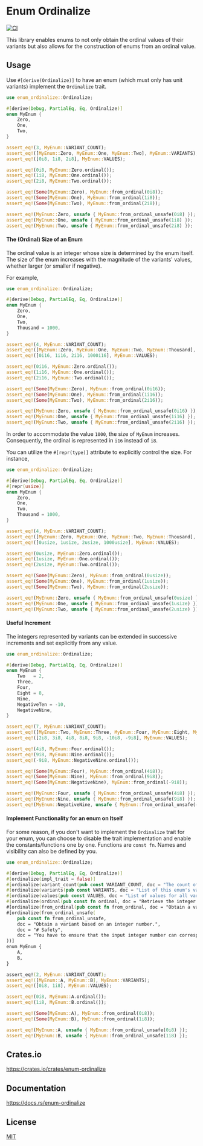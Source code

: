 Enum Ordinalize
====================

[![CI](https://github.com/magiclen/enum-ordinalize/actions/workflows/ci.yml/badge.svg)](https://github.com/magiclen/enum-ordinalize/actions/workflows/ci.yml)

This library enables enums to not only obtain the ordinal values of their variants but also allows for the construction of enums from an ordinal value.

## Usage

Use `#[derive(Ordinalize)]` to have an enum (which must only has unit variants) implement the `Ordinalize` trait.

```rust
use enum_ordinalize::Ordinalize;

#[derive(Debug, PartialEq, Eq, Ordinalize)]
enum MyEnum {
    Zero,
    One,
    Two,
}

assert_eq!(3, MyEnum::VARIANT_COUNT);
assert_eq!([MyEnum::Zero, MyEnum::One, MyEnum::Two], MyEnum::VARIANTS);
assert_eq!([0i8, 1i8, 2i8], MyEnum::VALUES);

assert_eq!(0i8, MyEnum::Zero.ordinal());
assert_eq!(1i8, MyEnum::One.ordinal());
assert_eq!(2i8, MyEnum::Two.ordinal());

assert_eq!(Some(MyEnum::Zero), MyEnum::from_ordinal(0i8));
assert_eq!(Some(MyEnum::One), MyEnum::from_ordinal(1i8));
assert_eq!(Some(MyEnum::Two), MyEnum::from_ordinal(2i8));

assert_eq!(MyEnum::Zero, unsafe { MyEnum::from_ordinal_unsafe(0i8) });
assert_eq!(MyEnum::One, unsafe { MyEnum::from_ordinal_unsafe(1i8) });
assert_eq!(MyEnum::Two, unsafe { MyEnum::from_ordinal_unsafe(2i8) });
```

#### The (Ordinal) Size of an Enum

The ordinal value is an integer whose size is determined by the enum itself. The size of the enum increases with the magnitude of the variants' values, whether larger (or smaller if negative).

For example,

```rust
use enum_ordinalize::Ordinalize;

#[derive(Debug, PartialEq, Eq, Ordinalize)]
enum MyEnum {
    Zero,
    One,
    Two,
    Thousand = 1000,
}

assert_eq!(4, MyEnum::VARIANT_COUNT);
assert_eq!([MyEnum::Zero, MyEnum::One, MyEnum::Two, MyEnum::Thousand], MyEnum::VARIANTS);
assert_eq!([0i16, 1i16, 2i16, 1000i16], MyEnum::VALUES);

assert_eq!(0i16, MyEnum::Zero.ordinal());
assert_eq!(1i16, MyEnum::One.ordinal());
assert_eq!(2i16, MyEnum::Two.ordinal());

assert_eq!(Some(MyEnum::Zero), MyEnum::from_ordinal(0i16));
assert_eq!(Some(MyEnum::One), MyEnum::from_ordinal(1i16));
assert_eq!(Some(MyEnum::Two), MyEnum::from_ordinal(2i16));

assert_eq!(MyEnum::Zero, unsafe { MyEnum::from_ordinal_unsafe(0i16) });
assert_eq!(MyEnum::One, unsafe { MyEnum::from_ordinal_unsafe(1i16) });
assert_eq!(MyEnum::Two, unsafe { MyEnum::from_ordinal_unsafe(2i16) });
```

In order to accommodate the value `1000`, the size of `MyEnum` increases. Consequently, the ordinal is represented in `i16` instead of `i8`.

You can utilize the `#[repr(type)]` attribute to explicitly control the size. For instance,

```rust
use enum_ordinalize::Ordinalize;

#[derive(Debug, PartialEq, Eq, Ordinalize)]
#[repr(usize)]
enum MyEnum {
    Zero,
    One,
    Two,
    Thousand = 1000,
}

assert_eq!(4, MyEnum::VARIANT_COUNT);
assert_eq!([MyEnum::Zero, MyEnum::One, MyEnum::Two, MyEnum::Thousand], MyEnum::VARIANTS);
assert_eq!([0usize, 1usize, 2usize, 1000usize], MyEnum::VALUES);

assert_eq!(0usize, MyEnum::Zero.ordinal());
assert_eq!(1usize, MyEnum::One.ordinal());
assert_eq!(2usize, MyEnum::Two.ordinal());

assert_eq!(Some(MyEnum::Zero), MyEnum::from_ordinal(0usize));
assert_eq!(Some(MyEnum::One), MyEnum::from_ordinal(1usize));
assert_eq!(Some(MyEnum::Two), MyEnum::from_ordinal(2usize));

assert_eq!(MyEnum::Zero, unsafe { MyEnum::from_ordinal_unsafe(0usize) });
assert_eq!(MyEnum::One, unsafe { MyEnum::from_ordinal_unsafe(1usize) });
assert_eq!(MyEnum::Two, unsafe { MyEnum::from_ordinal_unsafe(2usize) });
```

#### Useful Increment

The integers represented by variants can be extended in successive increments and set explicitly from any value.

```rust
use enum_ordinalize::Ordinalize;

#[derive(Debug, PartialEq, Eq, Ordinalize)]
enum MyEnum {
    Two   = 2,
    Three,
    Four,
    Eight = 8,
    Nine,
    NegativeTen = -10,
    NegativeNine,
}

assert_eq!(7, MyEnum::VARIANT_COUNT);
assert_eq!([MyEnum::Two, MyEnum::Three, MyEnum::Four, MyEnum::Eight, MyEnum::Nine, MyEnum::NegativeTen, MyEnum::NegativeNine], MyEnum::VARIANTS);
assert_eq!([2i8, 3i8, 4i8, 8i8, 9i8, -10i8, -9i8], MyEnum::VALUES);

assert_eq!(4i8, MyEnum::Four.ordinal());
assert_eq!(9i8, MyEnum::Nine.ordinal());
assert_eq!(-9i8, MyEnum::NegativeNine.ordinal());

assert_eq!(Some(MyEnum::Four), MyEnum::from_ordinal(4i8));
assert_eq!(Some(MyEnum::Nine), MyEnum::from_ordinal(9i8));
assert_eq!(Some(MyEnum::NegativeNine), MyEnum::from_ordinal(-9i8));

assert_eq!(MyEnum::Four, unsafe { MyEnum::from_ordinal_unsafe(4i8) });
assert_eq!(MyEnum::Nine, unsafe { MyEnum::from_ordinal_unsafe(9i8) });
assert_eq!(MyEnum::NegativeNine, unsafe { MyEnum::from_ordinal_unsafe(-9i8) });
```

#### Implement Functionality for an enum on Itself

For some reason, if you don't want to implement the `Ordinalize` trait for your enum, you can choose to disable the trait implementation and enable the constants/functions one by one. Functions are `const fn`. Names and visibility can also be defined by you.

```rust
use enum_ordinalize::Ordinalize;

#[derive(Debug, PartialEq, Eq, Ordinalize)]
#[ordinalize(impl_trait = false)]
#[ordinalize(variant_count(pub const VARIANT_COUNT, doc = "The count of variants."))]
#[ordinalize(variants(pub const VARIANTS, doc = "List of this enum's variants."))]
#[ordinalize(values(pub const VALUES, doc = "List of values for all variants of this enum."))]
#[ordinalize(ordinal(pub const fn ordinal, doc = "Retrieve the integer number of this variant."))]
#[ordinalize(from_ordinal(pub const fn from_ordinal, doc = "Obtain a variant based on an integer number."))]
#[ordinalize(from_ordinal_unsafe(
    pub const fn from_ordinal_unsafe,
    doc = "Obtain a variant based on an integer number.",
    doc = "# Safety",
    doc = "You have to ensure that the input integer number can correspond to a variant on your own.",
))]
enum MyEnum {
    A,
    B,
}

assert_eq!(2, MyEnum::VARIANT_COUNT);
assert_eq!([MyEnum::A, MyEnum::B], MyEnum::VARIANTS);
assert_eq!([0i8, 1i8], MyEnum::VALUES);

assert_eq!(0i8, MyEnum::A.ordinal());
assert_eq!(1i8, MyEnum::B.ordinal());

assert_eq!(Some(MyEnum::A), MyEnum::from_ordinal(0i8));
assert_eq!(Some(MyEnum::B), MyEnum::from_ordinal(1i8));

assert_eq!(MyEnum::A, unsafe { MyEnum::from_ordinal_unsafe(0i8) });
assert_eq!(MyEnum::B, unsafe { MyEnum::from_ordinal_unsafe(1i8) });
```

## Crates.io

https://crates.io/crates/enum-ordinalize

## Documentation

https://docs.rs/enum-ordinalize

## License

[MIT](LICENSE)